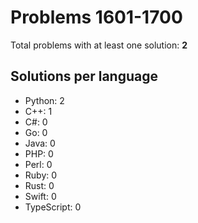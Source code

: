 # Problems 1601-1700

Total problems with at least one solution: **2**

## Solutions per language

- Python: 2
- C++: 1
- C#: 0
- Go: 0
- Java: 0
- PHP: 0
- Perl: 0
- Ruby: 0
- Rust: 0
- Swift: 0
- TypeScript: 0
